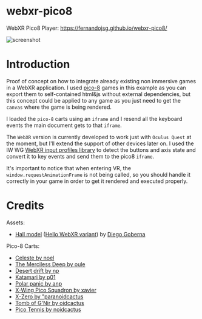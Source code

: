# webxr-pico8
WebXR Pico8 Player: https://fernandojsg.github.io/webxr-pico8/

![screenshot](https://fernandojsg.github.io/webxr-pico8/assets/screenshot.png)

# Introduction
Proof of concept on how to integrate already existing non immersive games in a WebXR application.
I used [pico-8](https://www.lexaloffle.com/pico-8.php) games in this example as you can export them to self-contained html&js without external dependencies, but this concept could be applied to any game as you just need to get the `canvas` where the game is being rendered.

I loaded the `pico-8` carts using an `iframe` and I resend all the keyboard events the main document gets to that `iframe`.

The `WebXR` version is currently developed to work just with `Oculus Quest` at the moment, but I'll extend the support of other devices later on.
I used the IW WG [WebXR input profiles library](https://github.com/immersive-web/webxr-input-profiles) to detect the buttons and axis state and convert it to key events and send them to the pico8 `iframe`.

It's important to notice that when entering VR, the `window.requestAnimationFrame` is not being called, so you should handle it correctly in your game in order to get it rendered and executed properly.

# Credits
Assets:
* [Hall model](https://github.com/MozillaReality/hello-webxr/blob/master/assets/hall_variants/hall_empty.glb) ([Hello WebXR variant](https://github.com/mozillareality/hello-webxr)) by [Diego Goberna](https://twitter.com/feiss)

Pico-8 Carts:
* [Celeste by noel](https://www.lexaloffle.com/bbs/?tid=2145)
* [The Merciless Deep  by oule](https://www.lexaloffle.com/bbs/?tid=36914)
* [Desert drift  by np](https://www.lexaloffle.com/bbs/?pid=55232)
* [Katamari  by p01](https://www.lexaloffle.com/bbs/?uid=28958)
* [Polar panic  by anp](https://www.lexaloffle.com/bbs/?tid=36118)
* [X-Wing Pico Squadron by xavier](https://www.lexaloffle.com/bbs/?tid=28996)
* [X-Zero  by  "paranoidcactus](https://www.lexaloffle.com/bbs/?tid=36053)
* [Tomb of G'Nir  by oidcactus](https://www.lexaloffle.com/bbs/?pid=52574)
* [Pico Tennis  by noidcactus](https://www.lexaloffle.com/bbs/?tid=31450)
